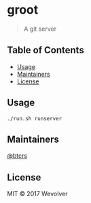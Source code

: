 # groot

> A git server

## Table of Contents

- [Usage](#usage)
- [Maintainers](#maintainers)
- [License](#license)

## Usage

```
./run.sh runserver
```

## Maintainers

[@btcrs](https://github.com/btcrs)

## License

MIT © 2017 Wevolver
